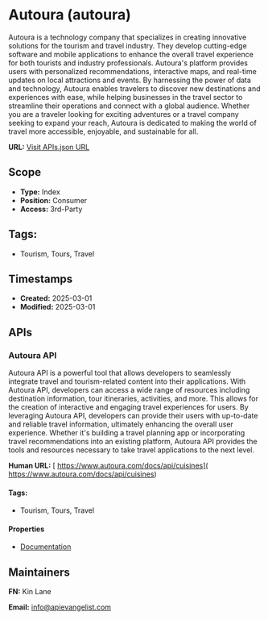 # Autoura (autoura)
Autoura is a technology company that specializes in creating innovative solutions for the tourism and travel industry. They develop cutting-edge software and mobile applications to enhance the overall travel experience for both tourists and industry professionals. Autoura's platform provides users with personalized recommendations, interactive maps, and real-time updates on local attractions and events. By harnessing the power of data and technology, Autoura enables travelers to discover new destinations and experiences with ease, while helping businesses in the travel sector to streamline their operations and connect with a global audience. Whether you are a traveler looking for exciting adventures or a travel company seeking to expand your reach, Autoura is dedicated to making the world of travel more accessible, enjoyable, and sustainable for all.

**URL:** [Visit APIs.json URL](https://raw.githubusercontent.com/api-evangelist/autoura/refs/heads/main/apis.yml)

## Scope

- **Type:** Index 
- **Position:** Consumer 
- **Access:** 3rd-Party 

## Tags:

 - Tourism, Tours, Travel

## Timestamps

- **Created:** 2025-03-01 
- **Modified:** 2025-03-01 

## APIs

### Autoura API
Autoura API is a powerful tool that allows developers to seamlessly integrate travel and tourism-related content into their applications. With Autoura API, developers can access a wide range of resources including destination information, tour itineraries, activities, and more. This allows for the creation of interactive and engaging travel experiences for users. By leveraging Autoura API, developers can provide their users with up-to-date and reliable travel information, ultimately enhancing the overall user experience. Whether it's building a travel planning app or incorporating travel recommendations into an existing platform, Autoura API provides the tools and resources necessary to take travel applications to the next level.

**Human URL:** [ https://www.autoura.com/docs/api/cuisines]( https://www.autoura.com/docs/api/cuisines)


#### Tags:

 - Tourism, Tours, Travel

#### Properties

- [Documentation]( https://www.autoura.com/docs/api/cuisines)

## Maintainers

**FN:** Kin Lane

**Email:** info@apievangelist.com

